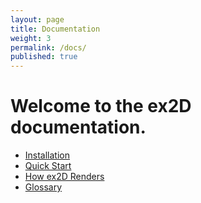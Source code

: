 ```yaml
---
layout: page
title: Documentation
weight: 3
permalink: /docs/
published: true
---
```


# Welcome to the ex2D documentation.

- [Installation](../docs/installation/)
- [Quick Start](../docs/quick-start/)  
- [How ex2D Renders](../docs/how-ex2d-renders/)  
- [Glossary](../docs/glossary/)  

